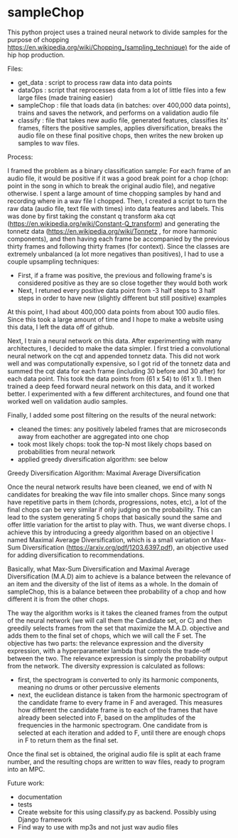 # sampleChop

This python project uses a trained neural network to divide samples for the purpose of chopping https://en.wikipedia.org/wiki/Chopping_(sampling_technique) for the aide of hip hop production. 

Files:
- get_data : script to process raw data into data points
- dataOps : script that reprocesses data from a lot of little files into a few large files (made training easier)
- sampleChop : file that loads data (in batches: over 400,000 data points), trains and saves the network, and performs on a validation audio file
- classify : file that takes new audio file, generated features, classifies its' frames, filters the positive samples, applies diversification, breaks the audio file on these final positive chops, then writes the new broken up samples to wav files. 

Process:

I framed the problem as a binary classification sample: For each frame of an audio file, it would be positive if it was a good break point for a chop (chop: point in the song in which to break the original audio file), and negative otherwise.
I spent a large amount of time chopping samples by hand and recording where in a wav file I chopped.
Then, I created a script to turn the raw data (audio file, text file with times) into data features and labels.
This was done by first taking the constant q transform aka cqt (https://en.wikipedia.org/wiki/Constant-Q_transform) and generating the tonnetz data (https://en.wikipedia.org/wiki/Tonnetz , for more harmonic components), and then having each frame be accompanied by the previous thirty frames and following thirty frames (for context).
Since the classes are extremely unbalanced (a lot more negatives than positives), I had to use a couple upsampling techniques:
  - First, if a frame was positive, the previous and following frame's is considered positive as they are so close together they would both work
  - Next, I retuned every positive data point from -3 half steps to 3 half steps in order to have new (slightly different but still positive) examples

At this point, I had about 400,000 data points from about 100 audio files. Since this took a large amount of time and I hope to make a website using this data, I left the data off of github.

Next, I train a neural network on this data. After experimenting with many architectures, I decided to make the data simpler.
I first tried a convolutional neural network on the cqt and appended tonnetz data. This did not work well and was computationally expensive, so I got rid of the tonnetz data and summed the cqt data for each frame (including 30 before and 30 after) for each data point. This took the data points from (61 x 54) to (61 x 1). I then trained a deep feed forward neural network on this data, and it worked better. I experimented with a few different architectures, and found one that worked well on validation audio samples.

Finally, I added some post filtering on the results of the neural network:
- cleaned the times: any positively labeled frames that are microseconds away from eachother are aggregated into one chop
- took most likely chops: took the top-N most likely chops based on probabilities from neural network
- applied greedy diversification algorithm: see below

Greedy Diversification Algorithm: Maximal Average Diversification

Once the neural network results have been cleaned, we end of with N candidates for breaking the wav file into smaller chops.
Since many songs have repetitive parts in them (chords, progressions, notes, etc), a lot of the final chops can be very similar if only judging on the probability. This can lead to the system generating 5 chops that basically sound the same and offer little variation for the artist to play with. Thus, we want diverse chops. I achieve this by introducing a greedy algorithm based on an objective I named Maximal Average Diversification, which is a small variation on Max-Sum Diversification (https://arxiv.org/pdf/1203.6397.pdf), an objective used for adding diversification to recommendations.

Basically, what Max-Sum Diversification and Maximal Average Diversification (M.A.D) aim to achieve is a balance between the relevance of an item and the diversity of the list of items as a whole. In the domain of sampleChop, this is a balance between thee probability of a chop and how different it is from the other chops.

The way the algorithm works is it takes the cleaned frames from the output of the neural network (we will call them the Candidate set, or C) and then greedily selects frames from the set that maximize the M.A.D. objective and adds them to the final set of chops, which we will call the F set. The objective has two parts: the relevance expression and the diversity expression, with a hyperparameter lambda that controls the trade-off between the two. The relevance expression is simply the probability output from the network. The diversity expression is calculated as follows:
   - first, the spectrogram is converted to only its harmonic components, meaning no drums or other percussive elements
   - next, the euclidean distance is taken from the harmonic spectrogram of the candidate frame to every frame in F and averaged. This measures how different the candidate frame is to each of the frames that have already been selected into F, based on the amplitudes of the frequencies in the harmonic spectrogram.
One candidate from is selected at each iteration and added to F, until there are enough chops in F to return them as the final set.

Once the final set is obtained, the original audio file is split at each frame number, and the resulting chops are written to wav files, ready to program into an MPC.

Future work: 
- documentation
- tests
- Create website for this using classify.py as backend. Possibly using Django framework
- Find way to use with mp3s and not just wav audio files
